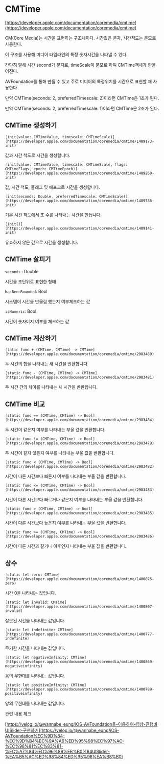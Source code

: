 # CMTime

[https://developer.apple.com/documentation/coremedia/cmtime](https://developer.apple.com/documentation/coremedia/cmtime)

CM(Core Media)는 시간을 표현하는 구조체이다.  시간값은 분자, 시간척도는 분모로 사용한다. 

이 구조를 사용해 미디어 타임라인의 특정 숫자시간을 나타낼 수 있다.

간단히 말해 시간 second가 분자로, timeScale이 분모로 하여 CMTime객체가 만들어진다. 

AVFoundation를 통해 만들 수 있고 주로 미디어의 특정위치를 시간으로 표현할 때 사용한다. 

만약 CMTime(seconds: 2, preferredTimescale: 2)이라면 CMTime은 1초가 된다.

만약 CMTime(seconds: 2, preferredTimescale: 1)이라면 CMTime은 2초가 된다.

## CMTime 생성하기

`[init(value: CMTimeValue, timescale: CMTimeScale)](https://developer.apple.com/documentation/coremedia/cmtime/1489173-init)`

값과 시간 척도로 시간을 생성합니다.

`[init(value: CMTimeValue, timescale: CMTimeScale, flags: CMTimeFlags, epoch: CMTimeEpoch)](https://developer.apple.com/documentation/coremedia/cmtime/1489260-init)`

값, 시간 척도, 플래그 및 에포크로 시간을 생성합니다.

`[init(seconds: Double, preferredTimescale: CMTimeScale)](https://developer.apple.com/documentation/coremedia/cmtime/1489786-init)`

기본 시간 척도에서 초 수를 나타내는 시간을 만듭니다.

`[init()](https://developer.apple.com/documentation/coremedia/cmtime/1489141-init)`

유효하지 않은 값으로 시간을 생성합니다.

## CMTime 살피기

`seconds` : Double

시간을 초단위로 표현한 형태

`hasBeenRounded`: Bool

시스템이 시간을 반올림 했는지 여부체크하는 값

`isNumeric`: Bool

시간이 숫자이지 여부를 체크하는 값

## CMTime 계산하기

`[tatic func + (CMTime, CMTime) -> CMTime](https://developer.apple.com/documentation/coremedia/cmtime/2983480)`

두 시간의 합을 나타내는 새 시간을 반환합니다.

`[static func - (CMTime, CMTime) -> CMTime](https://developer.apple.com/documentation/coremedia/cmtime/2983481)`

두 시간 간의 차이를 나타내는 새 시간을 반환합니다.

## CMTime 비교

`[static func == (CMTime, CMTime) -> Bool](https://developer.apple.com/documentation/coremedia/cmtime/2983484)`

두 시간이 같은지 여부를 나타내는 부울 값을 반환합니다.

`[static func != (CMTime, CMTime) -> Bool](https://developer.apple.com/documentation/coremedia/cmtime/2983479)`

두 시간이 같지 않은지 여부를 나타내는 부울 값을 반환합니다.

`[static func < (CMTime, CMTime) -> Bool](https://developer.apple.com/documentation/coremedia/cmtime/2983482)`

시간이 다른 시간보다 빠른지 여부를 나타내는 부울 값을 반환합니다.

`[static func <= (CMTime, CMTime) -> Bool](https://developer.apple.com/documentation/coremedia/cmtime/2983483)`

시간이 다른 시간보다 빠르거나 같은지 여부를 나타내는 부울 값을 반환합니다.

`[static func > (CMTime, CMTime) -> Bool](https://developer.apple.com/documentation/coremedia/cmtime/2983485)`

시간이 다른 시간보다 늦은지 여부를 나타내는 부울 값을 반환합니다.

`[static func >= (CMTime, CMTime) -> Bool](https://developer.apple.com/documentation/coremedia/cmtime/2983486)`

시간이 다른 시간과 같거나 이후인지 나타내는 부울 값을 반환합니다.

## 상수

`[static let zero: CMTime](https://developer.apple.com/documentation/coremedia/cmtime/1400875-zero)`

시간 0을 나타내는 값입니다.

`[static let invalid: CMTime](https://developer.apple.com/documentation/coremedia/cmtime/1400807-invalid)`

잘못된 시간을 나타내는 값입니다.

`[static let indefinite: CMTime](https://developer.apple.com/documentation/coremedia/cmtime/1400777-indefinite)`

무기한 시간을 나타내는 값입니다.

`[static let negativeInfinity: CMTime](https://developer.apple.com/documentation/coremedia/cmtime/1400869-negativeinfinity)`

음의 무한대를 나타내는 값입니다.

`[static let positiveInfinity: CMTime](https://developer.apple.com/documentation/coremedia/cmtime/1400789-positiveinfinity)`

양의 무한대를 나타내는 값입니다.

관련 내용 체크

[https://velog.io/@wannabe_eung/iOS-AVFoundation을-이용하여-영상-진행바UISlider-구현하기](https://velog.io/@wannabe_eung/iOS-AVFoundation%EC%9D%84-%EC%9D%B4%EC%9A%A9%ED%95%98%EC%97%AC-%EC%98%81%EC%83%81-%EC%A7%84%ED%96%89%EB%B0%94UISlider-%EA%B5%AC%ED%98%84%ED%95%98%EA%B8%B0)
